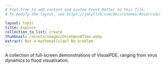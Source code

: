 ```yaml
---
# Feel free to add content and custom Front Matter to this file.
# To modify the layout, see https://jekyllrb.com/docs/themes/#overriding-theme-defaults

layout: topic
title: Explore
collection_to_list: create
thumbnail: /assets/images/OnceUponATime.webp
extract: Not a mathematician? No problem
---
```


A collection of full-screen demonstrations of VisualPDE, ranging from virus dynamics to flood visualisation.
